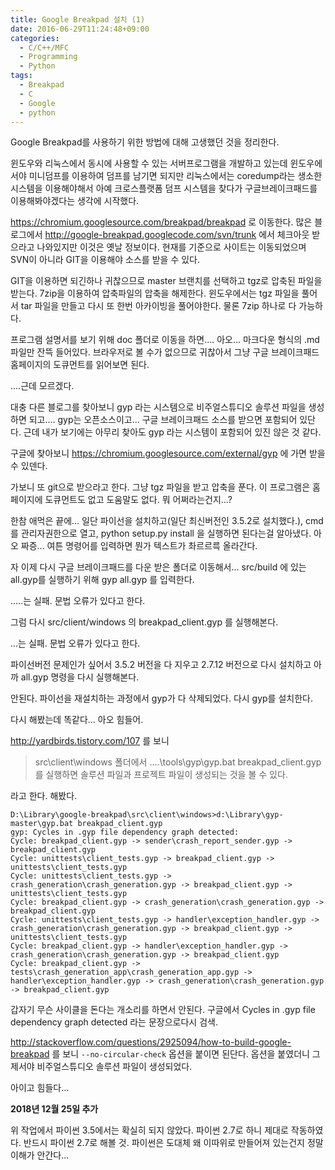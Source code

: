 ```yaml
---
title: Google Breakpad 설치 (1)
date: 2016-06-29T11:24:48+09:00
categories:
  - C/C++/MFC
  - Programming
  - Python
tags:
  - Breakpad
  - C
  - Google
  - python
---
```

Google Breakpad를 사용하기 위한 방법에 대해 고생했던 것을 정리한다.

윈도우와 리눅스에서 동시에 사용할 수 있는 서버프로그램을 개발하고 있는데 윈도우에서야 미니덤프를 이용하여 덤프를 남기면 되지만 리눅스에서는 coredump라는 생소한 시스템을 이용해야해서 아예 크로스플랫폼 덤프 시스템을 찾다가 구글브레이크패드를 이용해봐야겠다는 생각에 시작했다.

<https://chromium.googlesource.com/breakpad/breakpad> 로 이동한다. 많은 블로그에서 <http://google-breakpad.googlecode.com/svn/trunk> 에서 체크아웃 받으라고 나와있지만 이것은 옛날 정보이다. 현재를 기준으로 사이트는 이동되었으며 SVN이 아니라 GIT을 이용해야 소스를 받을 수 있다.

GIT을 이용하면 되긴하나 귀찮으므로 master 브랜치를 선택하고 tgz로 압축된 파일을 받는다. 7zip을 이용하여 압축파일의 압축을 해제한다. 윈도우에서는 tgz 파일을 풀어서 tar 파일을 만들고 다시 또 한번 아카이빙을 풀어야한다. 물론 7zip 하나로 다 가능하다.

프로그램 설명서를 보기 위해 doc 폴더로 이동을 하면.... 아오... 마크다운 형식의 .md 파일만 잔뜩 들어있다. 브라우저로 볼 수가 없으므로 귀찮아서 그냥 구글 브레이크패드 홈페이지의 도큐먼트를 읽어보면 된다.

....근데 모르겠다.

대충 다른 블로그를 찾아보니 gyp 라는 시스템으로 비주얼스튜디오 솔루션 파일을 생성하면 되고.... gyp는 오픈소스이고... 구글 브레이크패드 소스를 받으면 포함되어 있단다. 근데 내가 보기에는 아무리 찾아도 gyp 라는 시스템이 포함되어 있진 않은 것 같다.

구글에 찾아보니 <https://chromium.googlesource.com/external/gyp> 에 가면 받을 수 있덴다.

가보니 또 git으로 받으라고 한다. 그냥 tgz 파일을 받고 압축을 푼다. 이 프로그램은 홈페이지에 도큐먼트도 없고 도움말도 없다. 뭐 어쩌라는건지...?

한참 애먹은 끝에... 일단 파이선을 설치하고(일단 최신버전인 3.5.2로 설치했다.), cmd 를 관리자권한으로 열고, python setup.py install 을 실행하면 된다는걸 알아냈다. 아오 짜증... 여튼 명령어를 입력하면 뭔가 텍스트가 촤르르륵 올라간다.

자 이제 다시 구글 브레이크패드를 다운 받은 폴더로 이동해서... src/build 에 있는 all.gyp를 실행하기 위해 gyp all.gyp 를 입력한다.

.....는 실패. 문법 오류가 있다고 한다.

그럼 다시 src/client/windows 의 breakpad_client.gyp 를 실행해본다.

...는 실패. 문법 오류가 있다고 한다.

파이선버전 문제인가 싶어서 3.5.2 버전을 다 지우고 2.7.12 버전으로 다시 설치하고 아까 all.gyp 명령을 다시 실행해본다.

안된다. 파이선을 재설치하는 과정에서 gyp가 다 삭제되었다. 다시 gyp를 설치한다.

다시 해봤는데 똑같다... 아오 힘들어.

<http://yardbirds.tistory.com/107> 를 보니

> src\client\windows 폴더에서 ..\..\tools\gyp\gyp.bat breakpad_client.gyp 를 실행하면 솔루션 파일과 프로젝트 파일이 생성되는 것을 볼 수 있다.

라고 한다. 해봤다.

```console
D:\Library\google-breakpad\src\client\windows>d:\Library\gyp-master\gyp.bat breakpad_client.gyp
gyp: Cycles in .gyp file dependency graph detected:
Cycle: breakpad_client.gyp -> sender\crash_report_sender.gyp -> breakpad_client.gyp
Cycle: unittests\client_tests.gyp -> breakpad_client.gyp -> unittests\client_tests.gyp
Cycle: unittests\client_tests.gyp -> crash_generation\crash_generation.gyp -> breakpad_client.gyp -> unittests\client_tests.gyp
Cycle: breakpad_client.gyp -> crash_generation\crash_generation.gyp -> breakpad_client.gyp
Cycle: unittests\client_tests.gyp -> handler\exception_handler.gyp -> crash_generation\crash_generation.gyp -> breakpad_client.gyp -> unittests\client_tests.gyp
Cycle: breakpad_client.gyp -> handler\exception_handler.gyp -> crash_generation\crash_generation.gyp -> breakpad_client.gyp
Cycle: breakpad_client.gyp -> tests\crash_generation_app\crash_generation_app.gyp -> handler\exception_handler.gyp -> crash_generation\crash_generation.gyp -> breakpad_client.gyp
```

갑자기 무슨 사이클을 돈다는 개소리를 하면서 안된다. 구글에서 Cycles in .gyp file dependency graph detected 라는 문장으로다시 검색.

<http://stackoverflow.com/questions/2925094/how-to-build-google-breakpad> 를 보니 `--no-circular-check` 옵션을 붙이면 된단다. 옵션을 붙였더니 그제서야 비주얼스튜디오 솔루션 파일이 생성되었다.

아이고 힘들다...

**2018년 12월 25일 추가**

위 작업에서 파이썬 3.5에서는 확실히 되지 않았다. 파이썬 2.7로 하니 제대로 작동하였다. 반드시 파이썬 2.7로 해볼 것. 파이썬은 도대체 왜 이따위로 만들어져 있는건지 정말 이해가 안간다...
